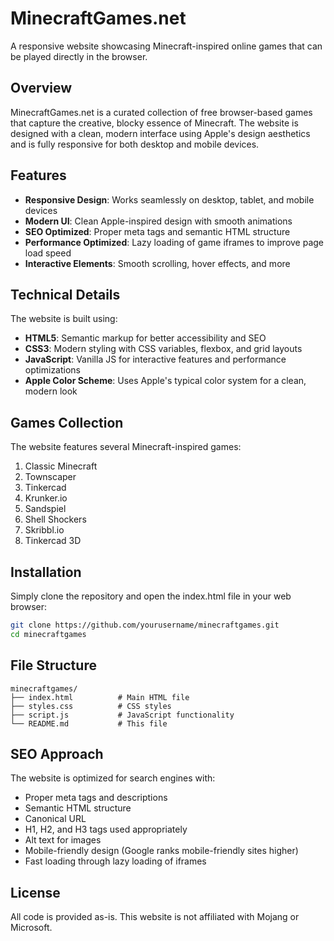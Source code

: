 # MinecraftGames.net

A responsive website showcasing Minecraft-inspired online games that can be played directly in the browser.

## Overview

MinecraftGames.net is a curated collection of free browser-based games that capture the creative, blocky essence of Minecraft. The website is designed with a clean, modern interface using Apple's design aesthetics and is fully responsive for both desktop and mobile devices.

## Features

- **Responsive Design**: Works seamlessly on desktop, tablet, and mobile devices
- **Modern UI**: Clean Apple-inspired design with smooth animations
- **SEO Optimized**: Proper meta tags and semantic HTML structure
- **Performance Optimized**: Lazy loading of game iframes to improve page load speed
- **Interactive Elements**: Smooth scrolling, hover effects, and more

## Technical Details

The website is built using:
- **HTML5**: Semantic markup for better accessibility and SEO
- **CSS3**: Modern styling with CSS variables, flexbox, and grid layouts
- **JavaScript**: Vanilla JS for interactive features and performance optimizations
- **Apple Color Scheme**: Uses Apple's typical color system for a clean, modern look

## Games Collection

The website features several Minecraft-inspired games:
1. Classic Minecraft
2. Townscaper
3. Tinkercad
4. Krunker.io
5. Sandspiel
6. Shell Shockers
7. Skribbl.io
8. Tinkercad 3D

## Installation

Simply clone the repository and open the index.html file in your web browser:

```bash
git clone https://github.com/yourusername/minecraftgames.git
cd minecraftgames
```

## File Structure

```
minecraftgames/
├── index.html          # Main HTML file
├── styles.css          # CSS styles
├── script.js           # JavaScript functionality
└── README.md           # This file
```

## SEO Approach

The website is optimized for search engines with:
- Proper meta tags and descriptions
- Semantic HTML structure
- Canonical URL
- H1, H2, and H3 tags used appropriately
- Alt text for images
- Mobile-friendly design (Google ranks mobile-friendly sites higher)
- Fast loading through lazy loading of iframes

## License

All code is provided as-is. This website is not affiliated with Mojang or Microsoft. 